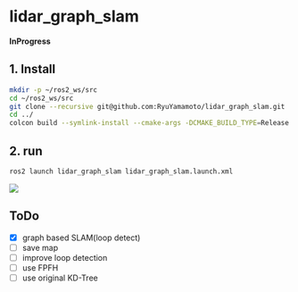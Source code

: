 # lidar_graph_slam

**InProgress**

## 1. Install
```bash
mkdir -p ~/ros2_ws/src
cd ~/ros2_ws/src
git clone --recursive git@github.com:RyuYamamoto/lidar_graph_slam.git
cd ../
colcon build --symlink-install --cmake-args -DCMAKE_BUILD_TYPE=Release
```

## 2. run
```bash
ros2 launch lidar_graph_slam lidar_graph_slam.launch.xml
```

[![](https://img.youtube.com/vi/Y_-EXSIKDWY/0.jpg)](https://www.youtube.com/watch?v=Y_-EXSIKDWY)

## ToDo
- [x] graph based SLAM(loop detect)
- [ ] save map
- [ ] improve loop detection
- [ ] use FPFH
- [ ] use original KD-Tree

